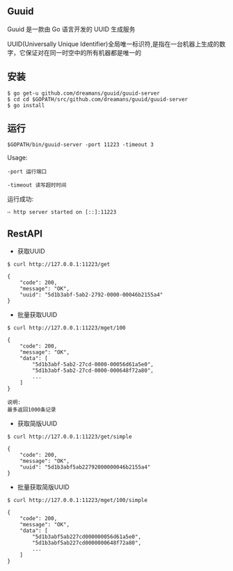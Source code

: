 ## Guuid

Guuid 是一款由 Go 语言开发的 UUID 生成服务

UUID(Universally Unique Identifier)全局唯一标识符,是指在一台机器上生成的数字，它保证对在同一时空中的所有机器都是唯一的

## 安装

```
$ go get-u github.com/dreamans/guuid/guuid-server
$ cd cd $GOPATH/src/github.com/dreamans/guuid/guuid-server
$ go install
```

## 运行
```
$GOPATH/bin/guuid-server -port 11223 -timeout 3
```
Usage:

    -port 运行端口

    -timeout 读写超时时间

运行成功:
```
⇨ http server started on [::]:11223
```

## RestAPI

* 获取UUID
```
$ curl http://127.0.0.1:11223/get

{
    "code": 200,
    "message": "OK",
    "uuid": "5d1b3abf-5ab2-2792-0000-00046b2155a4"
}
```

* 批量获取UUID
```
$ curl http://127.0.0.1:11223/mget/100

{
    "code": 200,
    "message": "OK",
    "data": [
        "5d1b3abf-5ab2-27cd-0000-00056d61a5e0",
        "5d1b3abf-5ab2-27cd-0000-000648f72a80",
        ...
    ]
}

说明:
最多返回1000条记录
```

* 获取简版UUID
```
$ curl http://127.0.0.1:11223/get/simple

{
    "code": 200,
    "message": "OK",
    "uuid": "5d1b3abf5ab22792000000046b2155a4"
}
```

* 批量获取简版UUID
```
$ curl http://127.0.0.1:11223/mget/100/simple

{
    "code": 200,
    "message": "OK",
    "data": [
        "5d1b3abf5ab227cd000000056d61a5e0",
        "5d1b3abf5ab227cd0000000648f72a80",
        ...
    ]
}
```
